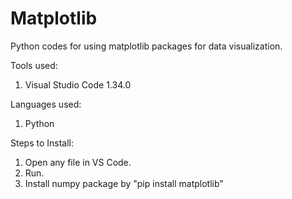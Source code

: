 # Matplotlib
Python codes for using matplotlib packages for data visualization.

Tools used:
1. Visual Studio Code 1.34.0

Languages used:
1. Python

Steps to Install:
1. Open any file in VS Code.
2. Run.
3. Install numpy package by "pip install matplotlib"
